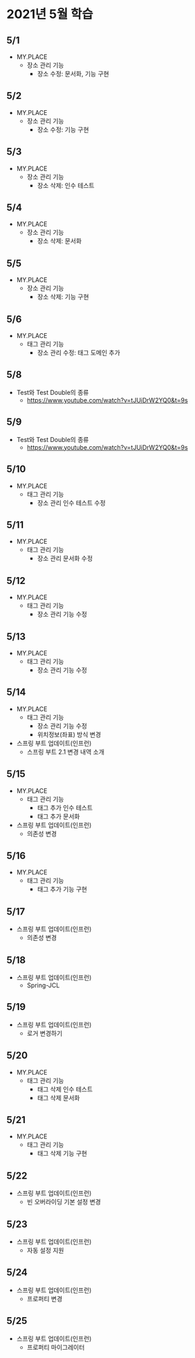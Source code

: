 # 2021년 5월 학습

## 5/1

- MY.PLACE
  - 장소 관리 기능
    - 장소 수정: 문서화, 기능 구현

## 5/2

- MY.PLACE
  - 장소 관리 기능
    - 장소 수정: 기능 구현

## 5/3

- MY.PLACE
  - 장소 관리 기능
    - 장소 삭제: 인수 테스트

## 5/4

- MY.PLACE
  - 장소 관리 기능
    - 장소 삭제: 문서화

## 5/5

- MY.PLACE
  - 장소 관리 기능
    - 장소 삭제: 기능 구현

## 5/6

- MY.PLACE
  - 태그 관리 기능
    - 장소 관리 수정: 태그 도메인 추가

## 5/8

- Test와 Test Double의 종류
  - <https://www.youtube.com/watch?v=tJUiDrW2YQ0&t=9s>

## 5/9

- Test와 Test Double의 종류
  - <https://www.youtube.com/watch?v=tJUiDrW2YQ0&t=9s>

## 5/10

- MY.PLACE
  - 태그 관리 기능
    - 장소 관리 인수 테스트 수정

## 5/11

- MY.PLACE
  - 태그 관리 기능
    - 장소 관리 문서화 수정

## 5/12

- MY.PLACE
  - 태그 관리 기능
    - 장소 관리 기능 수정

## 5/13

- MY.PLACE
  - 태그 관리 기능
    - 장소 관리 기능 수정

## 5/14

- MY.PLACE
  - 태그 관리 기능
    - 장소 관리 기능 수정
    - 위치정보(좌표) 방식 변경
- 스프링 부트 업데이트(인프런)
  - 스프링 부트 2.1 변경 내역 소개

## 5/15

- MY.PLACE
  - 태그 관리 기능
    - 태그 추가 인수 테스트
    - 태그 추가 문서화
- 스프링 부트 업데이트(인프런)
  - 의존성 변경

## 5/16

- MY.PLACE
  - 태그 관리 기능
    - 태그 추가 기능 구현

## 5/17

- 스프링 부트 업데이트(인프런)
  - 의존성 변경

## 5/18

- 스프링 부트 업데이트(인프런)
  - Spring-JCL

## 5/19

- 스프링 부트 업데이트(인프런)
  - 로거 변경하기

## 5/20

- MY.PLACE
  - 태그 관리 기능
    - 태그 삭제 인수 테스트
    - 태그 삭제 문서화

## 5/21

- MY.PLACE
  - 태그 관리 기능
    - 태그 삭제 기능 구현

## 5/22

- 스프링 부트 업데이트(인프런)
  - 빈 오버라이딩 기본 설정 변경

## 5/23

- 스프링 부트 업데이트(인프런)
  - 자동 설정 지원

## 5/24

- 스프링 부트 업데이트(인프런)
  - 프로퍼티 변경

## 5/25

- 스프링 부트 업데이트(인프런)
  - 프로퍼티 마이그레이터
